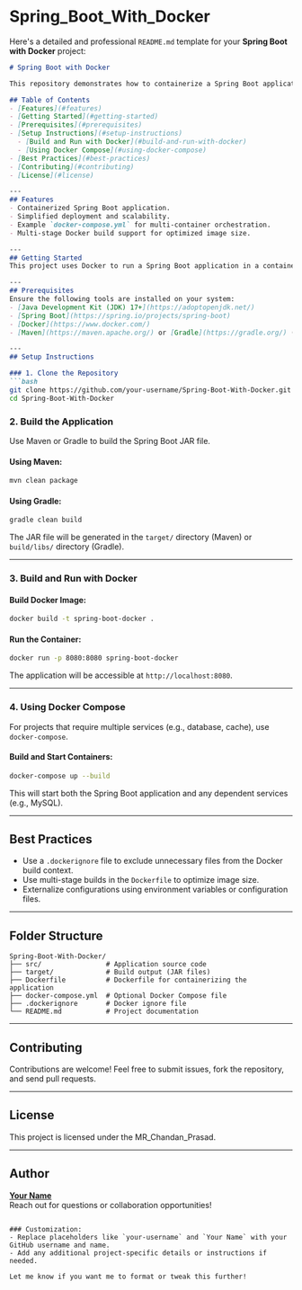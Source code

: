 # Spring_Boot_With_Docker

Here's a detailed and professional `README.md` template for your **Spring Boot with Docker** project:

```markdown
# Spring Boot with Docker

This repository demonstrates how to containerize a Spring Boot application using Docker. It includes a step-by-step setup, a `Dockerfile`, and optional `docker-compose.yml` for orchestrating multi-container environments.

## Table of Contents
- [Features](#features)
- [Getting Started](#getting-started)
- [Prerequisites](#prerequisites)
- [Setup Instructions](#setup-instructions)
  - [Build and Run with Docker](#build-and-run-with-docker)
  - [Using Docker Compose](#using-docker-compose)
- [Best Practices](#best-practices)
- [Contributing](#contributing)
- [License](#license)

---
## Features
- Containerized Spring Boot application.
- Simplified deployment and scalability.
- Example `docker-compose.yml` for multi-container orchestration.
- Multi-stage Docker build support for optimized image size.

---
## Getting Started
This project uses Docker to run a Spring Boot application in a containerized environment. Follow the instructions below to build and run the application.

---
## Prerequisites
Ensure the following tools are installed on your system:
- [Java Development Kit (JDK) 17+](https://adoptopenjdk.net/)
- [Spring Boot](https://spring.io/projects/spring-boot)
- [Docker](https://www.docker.com/)
- [Maven](https://maven.apache.org/) or [Gradle](https://gradle.org/) (for building the application)

---
## Setup Instructions

### 1. Clone the Repository
```bash
git clone https://github.com/your-username/Spring-Boot-With-Docker.git
cd Spring-Boot-With-Docker
```

### 2. Build the Application
Use Maven or Gradle to build the Spring Boot JAR file.

#### Using Maven:
```bash
mvn clean package
```

#### Using Gradle:
```bash
gradle clean build
```

The JAR file will be generated in the `target/` directory (Maven) or `build/libs/` directory (Gradle).

---

### 3. Build and Run with Docker

#### Build Docker Image:
```bash
docker build -t spring-boot-docker .
```

#### Run the Container:
```bash
docker run -p 8080:8080 spring-boot-docker
```

The application will be accessible at `http://localhost:8080`.

---

### 4. Using Docker Compose
For projects that require multiple services (e.g., database, cache), use `docker-compose`.

#### Build and Start Containers:
```bash
docker-compose up --build
```

This will start both the Spring Boot application and any dependent services (e.g., MySQL).

---

## Best Practices
- Use a `.dockerignore` file to exclude unnecessary files from the Docker build context.
- Use multi-stage builds in the `Dockerfile` to optimize image size.
- Externalize configurations using environment variables or configuration files.

---

## Folder Structure
```
Spring-Boot-With-Docker/
├── src/                # Application source code
├── target/             # Build output (JAR files)
├── Dockerfile          # Dockerfile for containerizing the application
├── docker-compose.yml  # Optional Docker Compose file
├── .dockerignore       # Docker ignore file
└── README.md           # Project documentation
```

---

## Contributing
Contributions are welcome! Feel free to submit issues, fork the repository, and send pull requests.

---

## License
This project is licensed under the MR_Chandan_Prasad.

---

## Author
**[Your Name](https://github.com/Mr-Chandan-Prasad)**  
Reach out for questions or collaboration opportunities!
```

### Customization:
- Replace placeholders like `your-username` and `Your Name` with your GitHub username and name.
- Add any additional project-specific details or instructions if needed.

Let me know if you want me to format or tweak this further!
